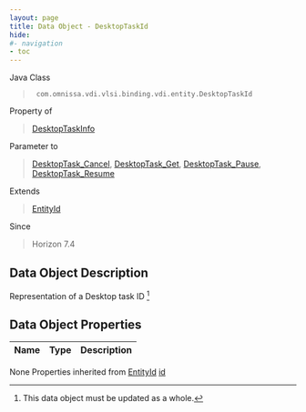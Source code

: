 ```yaml
---
layout: page
title: Data Object - DesktopTaskId
hide:
#- navigation
- toc
---
```








Java Class
> ` com.omnissa.vdi.vlsi.binding.vdi.entity.DesktopTaskId`

Property of
> [DesktopTaskInfo](vdi.task.DesktopTask.DesktopTaskInfo.md#field_detail)

Parameter to
> [DesktopTask_Cancel](vdi.task.DesktopTask.md#cancel), [DesktopTask_Get](vdi.task.DesktopTask.md#get), [DesktopTask_Pause](vdi.task.DesktopTask.md#pause), [DesktopTask_Resume](vdi.task.DesktopTask.md#resume)

Extends
> [EntityId](vdi.EntityId.md)

Since
> Horizon 7.4


## Data Object Description

Representation of a Desktop task ID
 [^167]



## Data Object Properties

 Name | Type | Description
:---|:---:|:---
None
Properties inherited from [EntityId](vdi.EntityId.md)
[id](vdi.EntityId.md#id)


 


[^167]: This data object must be updated as a whole.